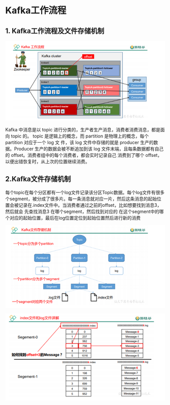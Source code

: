 # Kafka工作流程

## 1. Kafka工作流程及文件存储机制

![image-20210712144714142](image/image-20210712144714142.png)

Kafka 中消息是以 topic 进行分类的，生产者生产消息，消费者消费消息，都是面向 topic 的。 topic 是逻辑上的概念，而 partition 是物理上的概念，每个 partition 对应于一个 log 文 件，该 log 文件中存储的就是 producer 生产的数据。Producer 生产的数据会被不断追加到该 log 文件末端，且每条数据都有自己的 offset。消费者组中的每个消费者，都会实时记录自己 消费到了哪个 offset，以便出错恢复时，从上次的位置继续消费。

## 2.Kafka文件存储机制

每个topic在每个分区都有一个log文件记录该分区Topic数据。每个log文件有很多个segment，被分成了很多片。每一条消息就对应一片，然后这条消息的起始位置会被记录在.index文件中。当消费者通过之前的offset，比如想要找到消息3，然后就会 先查找消息3 在哪个segment，然后找到对应的 在这个segment中的哪个对应的起始位置，最后在log位置定位到起始位置然后进行新的消费

![image-20210712144841325](image/image-20210712144841325.png)

![image-20210712144920668](image/image-20210712144920668.png)

